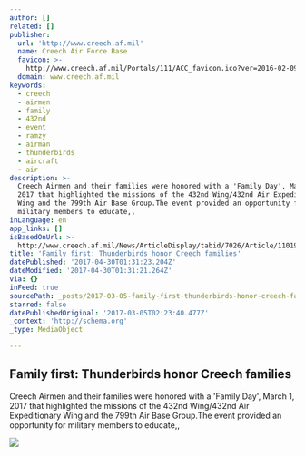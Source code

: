 ```yaml
---
author: []
related: []
publisher:
  url: 'http://www.creech.af.mil'
  name: Creech Air Force Base
  favicon: >-
    http://www.creech.af.mil/Portals/111/ACC_favicon.ico?ver=2016-02-09-102410-780
  domain: www.creech.af.mil
keywords:
  - creech
  - airmen
  - family
  - 432nd
  - event
  - ramzy
  - airman
  - thunderbirds
  - aircraft
  - air
description: >-
  Creech Airmen and their families were honored with a 'Family Day', March 1,
  2017 that highlighted the missions of the 432nd Wing/432nd Air Expeditionary
  Wing and the 799th Air Base Group.The event provided an opportunity for
  military members to educate,,
inLanguage: en
app_links: []
isBasedOnUrl: >-
  http://www.creech.af.mil/News/ArticleDisplay/tabid/7026/Article/1101996/family-first-thunderbirds-honor-creech-families.aspx
title: 'Family first: Thunderbirds honor Creech families'
datePublished: '2017-04-30T01:31:23.204Z'
dateModified: '2017-04-30T01:31:21.264Z'
via: {}
inFeed: true
sourcePath: _posts/2017-03-05-family-first-thunderbirds-honor-creech-families.md
starred: false
datePublishedOriginal: '2017-03-05T02:23:40.477Z'
_context: 'http://schema.org'
_type: MediaObject

---
```

<article style=""><h1>Family first: Thunderbirds honor Creech families</h1><p>Creech Airmen and their families were honored with a 'Family Day', March 1, 2017 that highlighted the missions of the 432nd Wing/432nd Air Expeditionary Wing and the 799th Air Base Group.The event provided an opportunity for military members to educate,,</p><img src="https://media.defense.gov/2017/Mar/03/2001706993/670/394/0/170301-F-WW236-031.JPG" /></article>